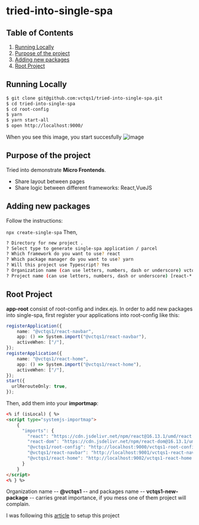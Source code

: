 # tried-into-single-spa


## Table of Contents

1.  [Running Locally](#running-locally)
2.  [Purpose of the project](#purpose-of-the-project)
3.  [Adding new packages](#adding-new-packages)
4.  [Root Project](#what-is-hoisting)

## Running Locally

```bash
$ git clone git@github.com:vctqs1/tried-into-single-spa.git
$ cd tried-into-single-spa
$ cd root-config
$ yarn
$ yarn start-all
$ open http://localhost:9000/
```
When you see this image, you start succesfully ![image](https://user-images.githubusercontent.com/30227910/134805976-8814a95d-1264-416a-a8f4-7210c6e13ea1.png)

## Purpose of the project

Tried into demonstrate **Micro Frontends**. 
- Share layout between pages
- Share logic between different frameworks: React,VueJS

## Adding new packages

Follow the instructions:

`npx create-single-spa`
Then,

```bash
? Directory for new project .
? Select type to generate single-spa application / parcel
? Which framework do you want to use? react
? Which package manager do you want to use? yarn
? Will this project use Typescript? Yes
? Organization name (can use letters, numbers, dash or underscore) vctqs1
? Project name (can use letters, numbers, dash or underscore) [react-*|vue-*]
```

## Root Project

**app-root** consist of root-config and index.ejs. In order to add new packages into single-spa, first register your applications into root-config like this:

```typescript
registerApplication({
    name: "@vctqs1/react-navbar",
    app: () => System.import("@vctqs1/react-navbar"),
    activeWhen: ["/"],
});
registerApplication({
    name: "@vctqs1/react-home",
    app: () => System.import("@vctqs1/react-home"),
    activeWhen: ["/"],
});
start({
  urlRerouteOnly: true,
});
```

Then, add them into your **importmap**:

```html
<% if (isLocal) { %>
<script type="systemjs-importmap">
    {
      "imports": {
        "react": "https://cdn.jsdelivr.net/npm/react@16.13.1/umd/react.development.js",
        "react-dom": "https://cdn.jsdelivr.net/npm/react-dom@16.13.1/umd/react-dom.development.js",
        "@vctqs1/root-config": "http://localhost:9000/vctqs1-root-config.js",
        "@vctqs1/react-navbar": "http://localhost:9001/vctqs1-react-navbar.js",
        "@vctqs1/react-home": "http://localhost:9002/vctqs1-react-home.js"
      }
    }
</script>
<% } %>
```

Organization name -- **@vctqs1** -- and packages name -- **vctqs1-new-package** -- carries great importance, if you mess one of them project will complain.

I was following this [article](https://ogzhanolguncu.com/blog/migrating-cra-to-micro-frontends-with-single-spa) to setup this project
